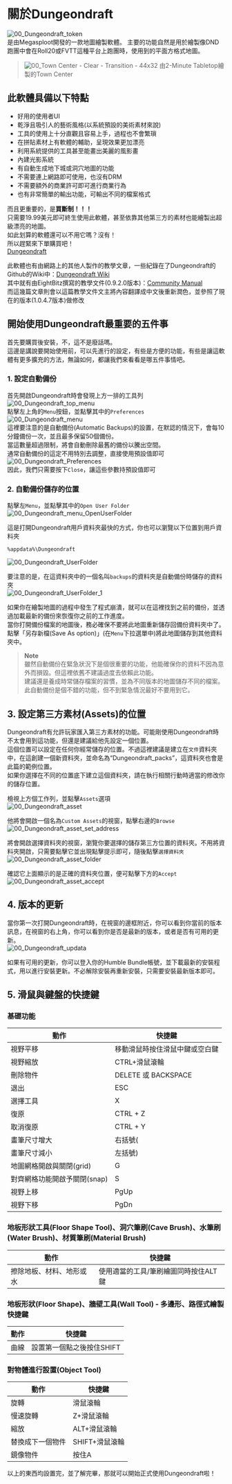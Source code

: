 # 關於Dungeondraft
![00_Dungeondraft_token](img/CH00/00_Dungeondraft_token.png)  
是由Megasploot開發的一款地圖繪製軟體。
主要的功能自然是用於繪製像DND跑團中會在Roll20或FVTT這種平台上跑團時，使用到的平面方格式地圖。

> ![00_Town Center - Clear - Transition - 44x32](img/CH00/00_Town_Center.jpg)
> 由2-Minute Tabletop繪製的Town Center

## 此軟體具備以下特點
- 好用的使用者UI
- 乾淨且吸引人的藝術風格(以系統預設的美術素材來說)
- 工具的使用上十分直觀且容易上手，過程也不會繁瑣
- 在拼貼素材上有軟體的輔助，呈現效果更加漂亮
- 利用系統提供的工具甚至能畫出美麗的風影畫
- 內建光影系統
- 有自動生成地下城或洞穴地圖的功能
- 不需要連上網路即可使用，也沒有DRM
- 不需要額外的商業許可即可進行商業行為
- 也有非常簡單的輸出功能，可輸出不同的檔案格式

而且更重要的，是**買斷制！！！**  
只需要19.99美元即可終生使用此軟體，甚至依靠其他第三方的素材也能繪製出超級漂亮的地圖。  
如此划算的軟體還可以不用它嗎？沒有！  
所以趕緊來下單購買吧！  
[Dungeondraft](https://dungeondraft.net/)  

此軟體也有由網路上的其他人製作的教學文章，一些紀錄在了Dungeondraft的Github的Wiki中：[Dungeondraft Wiki](https://github.com/Megasploot/Dungeondraft/wiki)  
其中就有由EightBitz撰寫的教學文件(0.9.2.0版本)：[Community Manual](https://www.dropbox.com/sh/bqygibkze47vi65/AAAnJvMEWaDxPFkxS_H2Mkp7a/v0.9.2.0%20Toxic%20Pangolin/Dungeondraft%20v0.9.2.0%20toxic%20pangolin%20%28The%20Unofficial%20Manual%29.docx?dl=0)  
而這幾篇文章則會以這篇教學文件文主將內容翻譯成中文後重新潤色，並參照了現在的版本(1.0.4.7版本)做修改  

## 開始使用Dungeondraft最重要的五件事
首先要購買後安裝，不，這不是廢話嗎。  
這邊是講說要開始使用前，可以先進行的設定，有些是方便的功能，有些是讓這軟體有更多擴充的方法，無論如何，都讓我們來看看是哪五件事情吧。  

### 1. 設定自動備份
首先開啟Dungeondraft時會發現上方一排的工具列  
![00_Dungeondraft_top_menu](img/CH00/00_Dungeondraft_top_menu.png)  
點擊左上角的```Menu```按鈕，並點擊其中的```Preferences```  
![00_Dungeondraft_menu](img/CH00/00_Dungeondraft_menu.png)  
這裡要注意的是自動備份(Automatic Backups)的設置，在默認的情況下，會每10分鐘備份一次，並且最多保留50個備份。  
當這數量超過限制，將會自動刪除最舊的備份以騰出空間。  
通常自動備份的這定不用特別去調整，直接使用預設值即可  
![00_Dungeondraft_Preferences](img/CH00/00_Dungeondraft_Preferences.png)  
因此，我們只需要按下```Close```，讓這些參數持預設值即可  

### 2. 自動備份儲存的位置
點擊左```Menu```，並點擊其中的```Open User Folder```  
![00_Dungeondraft_menu_OpenUserFolder](img/CH00/00_Dungeondraft_menu_OpenUserFolder.png)  

這是打開Dungeondraft用戶資料夾最快的方式，你也可以瀏覽以下位置到用戶資料夾  
```
%appdata%\Dungeondraft
```
![00_Dungeondraft_UserFolder](img/CH00/00_Dungeondraft_UserFolder.png)  

要注意的是，在這資料夾中的一個名叫```backups```的資料夾是自動備份時儲存的資料夾  
![00_Dungeondraft_UserFolder_1](img/CH00/00_Dungeondraft_UserFolder_1.png)  

如果你在繪製地圖的過程中發生了程式崩潰，就可以在這裡找到之前的備份，並透過加載最新的備份來恢復你之前的工作進度。  
當你打開備份檔案的地圖後，務必確保不要將此地圖重新儲存回備份資料夾中了。點擊「另存新檔(Save As option)」(在```Menu```下拉選單中)將此地圖儲存到其他資料夾中。  

> **Note**  
> 雖然自動備份在緊急狀況下是個很重要的功能，他能確保你的資料不因為意外而損毀。但這裡依舊不建議過度去依賴此功能。  
> 建議還是養成時常儲存檔案的習慣，並為不同版本的地圖儲存不同的檔案。  
> 此自動備份是個不錯的功能，但不到緊急情況最好不要用到它。  

## 3. 設定第三方素材(Assets)的位置
Dungeondraft有允許玩家匯入第三方素材的功能。可能剛使用Dungeondraft時不太會用到這功能，但還是建議給他先設定一個位置。  
這個位置可以設定在任何你經常儲存的位置。不過這裡建議是建立在```文件```資料夾中，在這創建一個新資料夾，並命名為“Dungeondraft_packs”，這資料夾也會是此篇的範例位置。  
如果你選擇在不同的位置底下建立這個資料夾，請在執行相關行動時適當的修改你的儲存位置。  

檢視上方個工作列，並點擊```Assets```選項  
![00_Dungeondraft_asset](img/CH00/00_Dungeondraft_asset.png)  

他將會開啟一個名為```Custom Assets```的視窗，點擊右邊的```Browse```  
![00_Dungeondraft_asset_set_address](img/CH00/00_Dungeondraft_asset_set_address.png)  

將會開啟選擇資料夾的視窗，瀏覽你要選擇的儲存第三方位置的資料夾。不用將資料夾開啟，只需要點擊它並出現點擊提示即可，隨後點擊```選擇資料夾```  
![00_Dungeondraft_asset_folder](img/CH00/00_Dungeondraft_asset_folder.png)  

確認它上面顯示的是正確的資料夾位置，便可點擊下方的```Accept```  
![00_Dungeondraft_asset_accept](img/CH00/00_Dungeondraft_asset_accept.png)  


## 4. 版本的更新
當你第一次打開Dungeondraft時，在視窗的邊框附近，你可以看到你當前的版本訊息，在視窗的右上角，你可以看到你是否是最新的版本，或者是否有可用的更新。  
![00_Dungeondraft_updata](img/CH00/00_Dungeondraft_updata.png)  

如果有可用的更新，你可以登入你的Humble Bundle帳號，並下載最新的安裝程式，用以進行安裝更新。不必解除安裝再重新安裝，只需要安裝最新版本即可。  

## 5. 滑鼠與鍵盤的快捷鍵
### 基礎功能
|動作|快捷鍵|
|  ----  | ----  |
|視野平移|移動滑鼠時按住滑鼠中鍵或空白鍵|
|視野縮放|CTRL+滑鼠滾輪|
|刪除物件|DELETE 或 BACKSPACE|
|退出|ESC|
|選擇工具|X|
|復原|CTRL + Z|
|取消復原|CTRL + Y|
|畫筆尺寸增大|右括號(|
|畫筆尺寸減小|左括號)|
|地圖網格開啟與關閉(grid)|G|
|對齊網格功能開啟予關閉(snap)|S|
|視野上移|PgUp|
|視野下移|PgDn|

### 地板形狀工具(Floor Shape Tool)、洞穴筆刷(Cave Brush)、水筆刷(Water Brush)、材質筆刷(Material Brush)
|動作|快捷鍵|
|  ----  | ----  |
|擦除地板、材料、地形或水|使用適當的工具/筆刷繪圖同時按住ALT鍵|

### 地板形狀(Floor Shape)、牆壁工具(Wall Tool) - 多邊形、路徑式繪製快捷鍵
|動作|快捷鍵|
|  ----  | ----  |
|曲線|設置第一個點之後按住SHIFT|

### 對物體進行設置(Object Tool)
|動作|快捷鍵|
|  ----  | ----  |
|旋轉|滑鼠滾輪|
|慢速旋轉|Z+滑鼠滾輪|
|縮放|ALT+滑鼠滾輪|
|替換成下一個物件|SHIFT+滑鼠滾輪|
|鏡像物件|按住A|

以上的東西均設置完，並了解完畢，那就可以開始正式使用Dungeondraft啦！